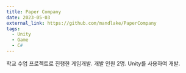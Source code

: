 ```yaml
---
title: Paper Company
date: 2023-05-03
external_link: https://github.com/mandlake/PaperCompany
tags:
  - Unity
  - Game
  - C#
---
```


학교 수업 프로젝트로 진행한 게임개발. 개발 인원 2명. Unity를 사용하여 개발.

<!--more-->
